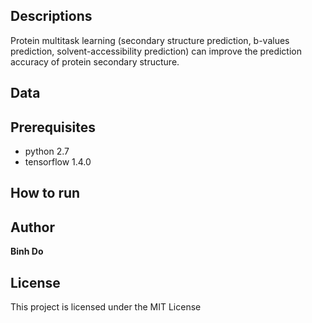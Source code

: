 ## Descriptions

Protein multitask learning (secondary structure prediction, b-values prediction, solvent-accessibility prediction) can improve the prediction accuracy of protein secondary structure.

## Data


## Prerequisites

* python 2.7
* tensorflow 1.4.0

## How to run

## Author

**Binh Do**

## License

This project is licensed under the MIT License


